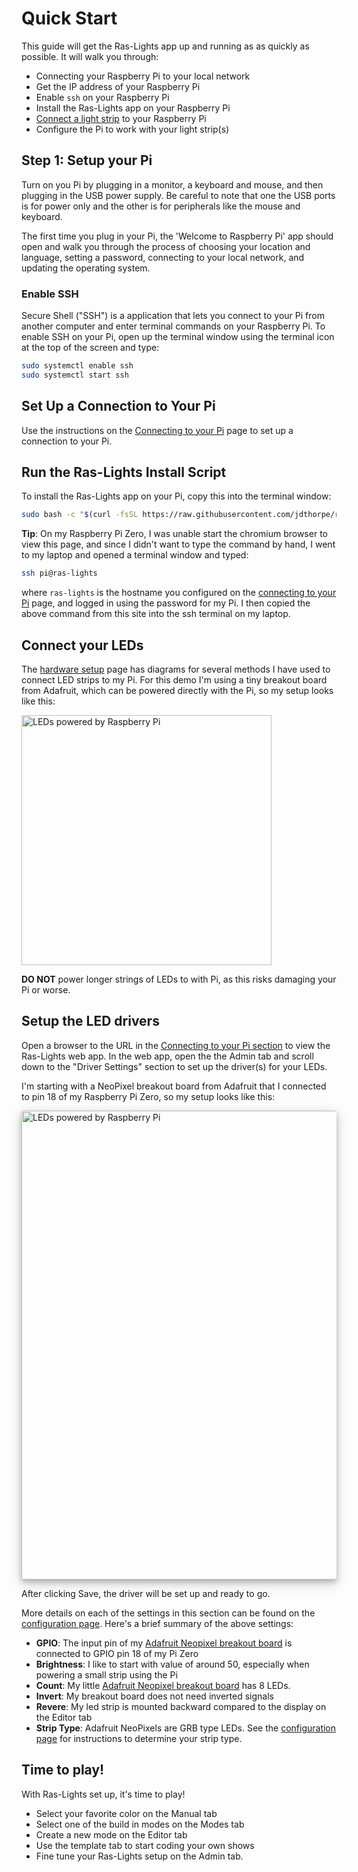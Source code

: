 # Quick Start

This guide will get the Ras-Lights app up and running as as quickly as possible.
It will walk you through:

-  Connecting your Raspberry Pi to your local network
-  Get the IP address of your Raspberry Pi
-  Enable `ssh` on your Raspberry Pi
-  Install the Ras-Lights app on your Raspberry Pi
-  [Connect a light strip](../hardware-setup) to your Raspberry Pi
-  Configure the Pi to work with your light strip(s) 

## Step 1: Setup your Pi

Turn on you Pi by plugging in a monitor, a keyboard and mouse, and then plugging
in the USB power supply. Be careful to note that one the USB ports is for power
only and the other is for peripherals like the mouse and keyboard.

The first time you plug in your Pi, the 'Welcome to Raspberry Pi' app should
open and walk you through the process of choosing your location and language,
setting a password, connecting to your local network, and updating the operating
system.

### Enable SSH

Secure Shell ("SSH") is a application that lets you connect to your Pi from
another computer and enter terminal commands on your Raspberry Pi.  To enable
SSH on your Pi, open up the terminal window using the terminal icon at the top
of the screen and type:

```sh
sudo systemctl enable ssh
sudo systemctl start ssh
```

## Set Up a Connection to Your Pi

Use the instructions on the [Connecting to your Pi](../connecting-to-your-pi)
page to set up a connection to your Pi.

## Run the Ras-Lights Install Script

To install the Ras-Lights app on your Pi, copy this into the terminal window:

```sh
sudo bash -c "$(curl -fsSL https://raw.githubusercontent.com/jdthorpe/ras-lights/main/setup.sh)"
```

**Tip**: On my Raspberry Pi Zero, I was unable start the chromium browser to
view this page, and since I didn't want to type the command by hand, I went to
my laptop and opened a terminal window and typed:

```sh
ssh pi@ras-lights
```

where `ras-lights` is the hostname you configured on the [connecting to your
Pi](../connecting-to-your-pi) page, and logged in using the password for my Pi. I
then copied the above command from this site into the ssh terminal on my laptop.

## Connect your LEDs

The [hardware setup](../hardware-setup) page has diagrams for several methods I
have used to connect LED strips to my Pi. For this demo I'm using a tiny
breakout board from Adafruit, which can be powered directly with the Pi, so my
setup looks like this:

<img 
    src="/ras-lights/assets/images/pi-powered-pixels.png" 
    alt="LEDs powered by Raspberry Pi" 
    style="width:400px;"/>

**DO NOT** power longer strings of LEDs to with Pi, as this risks damaging your
Pi or worse.

## Setup the LED drivers

Open a browser to the URL in the [Connecting to your Pi
section](../connecting-to-your-pi) to view the Ras-Lights web app. In the web
app, open the the Admin tab and scroll down to the "Driver Settings" section to
set up the driver(s) for your LEDs.

I'm starting with a NeoPixel breakout board from Adafruit that I connected to
pin 18 of my Raspberry Pi Zero, so my setup looks like this:

<img 
    src="/ras-lights/assets/images/getting-started-driver.png" 
    alt="LEDs powered by Raspberry Pi" 
    style="width:750px; box-shadow: 0 4px 8px 0 rgb(0 0 0 / 20%), 0 6px 20px 0 rgb(0 0 0 / 19%);"/>

After clicking Save, the driver will be set up and ready to go. 

More details on each of the settings in this section can be found on the
[configuration page](../configuration).  Here's a brief summary of the above settings:

-   **GPIO**: The input pin of my [Adafruit
    Neopixel breakout
    board](https://www.amazon.com/Adafruit-NeoPixel-Arduino-Integrated-Drivers/dp/B00IEDH26K/ref=sr_1_7?keywords=adafruit+neopixel&qid=1645933197&sprefix=adafruit+neop%2Caps%2C167&sr=8-7) is connected to GPIO pin 18 of my Pi Zero
-   **Brightness**: I like to start with value of around 50, especially when powering a small strip using the Pi
-   **Count**: My little [Adafruit Neopixel breakout
board](https://www.amazon.com/Adafruit-NeoPixel-Arduino-Integrated-Drivers/dp/B00IEDH26K/ref=sr_1_7?keywords=adafruit+neopixel&qid=1645933197&sprefix=adafruit+neop%2Caps%2C167&sr=8-7)
    has 8 LEDs.
-   **Invert**: My breakout board does not need inverted signals
-   **Revere**: My led strip is mounted backward compared to the display on the Editor tab
-   **Strip Type**: Adafruit NeoPixels are GRB type LEDs. See the [configuration page](/ras-lights/docs/configuration) for instructions to determine your strip type.

## Time to play!

With Ras-Lights set up, it's time to play!

-   Select your favorite color on the Manual tab
-   Select one of the build in modes on the Modes tab
-   Create a new mode on the Editor tab
-   Use the template tab to start coding your own shows
-   Fine tune your Ras-Lights setup on the Admin tab.
